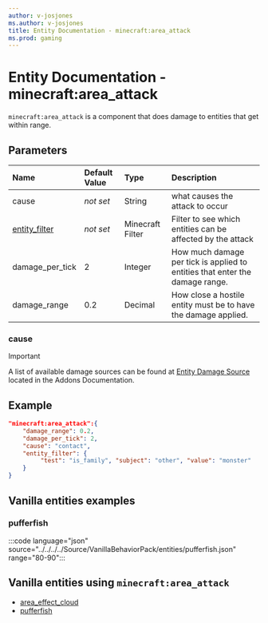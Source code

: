 ```yaml
---
author: v-josjones
ms.author: v-josjones
title: Entity Documentation - minecraft:area_attack
ms.prod: gaming
---
```


# Entity Documentation - minecraft:area_attack

`minecraft:area_attack` is a component that does damage to entities that get within range.

## Parameters

|Name |Default Value  |Type  |Description  |
|:----------|:----------|:----------|:----------|
|cause |*not set* | String| what causes the attack to occur  |
|[entity_filter](../FilterList.md) |*not set*  |Minecraft Filter|Filter to see which entities can be affected by the attack   |
|damage_per_tick| 2| Integer|  How much damage per tick is applied to entities that enter the damage range. |
|damage_range| 0.2| Decimal| How close a hostile entity must be to have the damage applied. |

### cause

> [!IMPORTANT]
> A list of available damage sources can be found at [Entity Damage Source](../../../AddonsReference/Examples/AddonEntities.md#entity-damage-source) located in the Addons Documentation.

## Example

```json
"minecraft:area_attack":{
    "damage_range": 0.2,
    "damage_per_tick": 2,
    "cause": "contact",
    "entity_filter": {
         "test": "is_family", "subject": "other", "value": "monster"
    }
}
```

## Vanilla entities examples

### pufferfish

:::code language="json" source="../../../../Source/VanillaBehaviorPack/entities/pufferfish.json" range="80-90":::

## Vanilla entities using `minecraft:area_attack`

- [area_effect_cloud](../../../../Source/VanillaBehaviorPack_Snippets/entities/area_effect_cloud.md)
- [pufferfish](../../../../Source/VanillaBehaviorPack_Snippets/entities/pufferfish.md)
